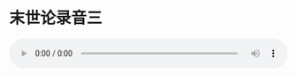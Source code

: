 # 末世论录音三

<audio style="width: 100%;" preload="false" controls controlslist="nodownload"><source src="http://file.simai.life/audio/mp3/old/27424.mp3" type="audio/mpeg">Your browser does not support the audio element.</audio>


